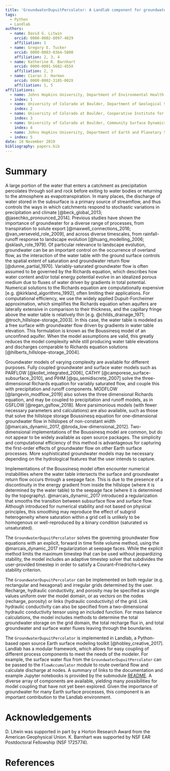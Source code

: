 ```yaml
---
title: 'GroundwaterDupuitPercolator: A Landlab component for groundwater flow'
tags:
  - Python
  - Landlab
authors:
  - name: David G. Litwin
    orcid: 0000-0002-8097-4029
    affiliation: 1
  - name: Gregory E. Tucker
    orcid: 0000-0003-0364-5800
    affiliation: 2, 3, 4
  - name: Katherine R. Barnhart
    orcid: 0000-0001-5682-455X
    affiliation: 2, 3
  - name: Ciaran J. Harman
    orcid: 0000-0002-3185-002X
    affiliation: 1, 5
affiliations:
  - name: Johns Hopkins University, Department of Environmental Health and Engineering
  - index: 1
  - name: University of Colorado at Boulder, Department of Geological Sciences
    index: 2
  - name: University of Colorado at Boulder, Cooperative Institute for Research in Environmental Sciences
    index: 3
  - name: University of Colorado at Boulder, Community Surface Dynamics Modeling System Integration Facility
    index: 4
  - name: Johns Hopkins University, Department of Earth and Planetary Science
  - index: 5
date: 18 November 2019
bibliography: papers.bib
---
```


# Summary
A large portion of the water that enters a catchment as precipitation percolates through soil and rock before exiting to water bodies or returning to the atmosphere as evapotranspiration. In many places, the discharge of water stored in the subsurface is a primary source of streamflow, and thus controls the ways in which catchments respond to stochastic variations in precipitation and climate [@beck_global_2013; @jasechko_pronounced_2014]. Previous studies have shown the importance of groundwater for a diverse range of processes, from transpiration to solute export [@maxwell_connections_2016; @van_verseveld_role_2009], and across diverse timescales, from rainfall-runoff response to landscape evolution [@huang_modelling_2006; @sklash_role_1979]. Of particular relevance to landscape evolution, groundwater can be an important control on the occurrence of overland flow, as the interaction of the water table with the ground surface controls the spatial extent of saturation and groundwater return flow [@dunne_partial_1970].
Variably-saturated groundwater flow is often assumed to be governed by the Richards equation, which describes how water content and/or total energy potential evolve in an idealized porous medium due to fluxes of water driven by gradients in total potential. Numerical solutions to the Richards equation are computationally expensive [e.g. @kirkland_algorithms_1992], often limiting their applications. For computational efficiency, we use the widely applied Dupuit-Forcheimer approximation, which simplifies the Richards equation when aquifers are laterally extensive in comparison to their thickness, and the capillary fringe above the water table is relatively thin [e.g. @childs_drainage_1971; @troch_hillslope-storage_2003]. In this case, the water table is modeled as a free surface with groundwater flow driven by gradients in water table elevation. This formulation is known as the Boussinesq model of an unconfined aquifer. When the model assumptions are valid, this greatly reduces the model complexity while still producing water table elevations and discharges comparable to Richards equation solutions [@hilberts_hillslope-storage_2004].

Groundwater models of varying complexity are available for different purposes. Fully coupled groundwater and surface water models such as PARFLOW [@kollet_integrated_2006], CATHY [@camporese_surface-subsurface_2010], and PIHM [@qu_semidiscrete_2007] solve the three-dimensional Richards equation for variably saturated flow, and couple this with precipitation and runoff components. MODFLOW [@langevin_modflow_2019] also solves the three dimensional Richards equation, and may be coupled to precipitation and runoff models, as in GSFLOW [@regan_gsflow_2018]. More parsimonious models (with fewer necessary parameters and calculations) are also available, such as those that solve the hillslope storage Boussinesq equation for one-dimensional groundwater flow in hillslopes of non-constant width [@marcais_dynamic_2017, @broda_low-dimensional_2012]. Two-dimensional implementations of the Boussinesq model are common, but do not appear to be widely available as open source packages. The simplicity and computational efficiency of this method is advantageous for capturing the first-order effects of groundwater flow on other Earth surface processes. More sophisticated groundwater models may be necessary depending on the hydrological features that the user intends to capture.

Implementations of the Boussinesq model often encounter numerical instabilities where the water table intersects the surface and groundwater return flow occurs through a seepage face. This is due to the presence of a discontinuity in the energy gradient from inside the hillslope (where it is determined by the water table) to the seepage face (where it is determined by the topography). @marcais_dynamic_2017 introduced a regularization that smooths the transition between subsurface flow and surface flow. Although introduced for numerical stability and not based on physical principles, this smoothing may reproduce the effect of subgrid heterogeneity where saturation within a grid cell is unlikely to be homogenous or well-reproduced by a binary condition (saturated vs unsaturated).

The ``GroundwaterDupuitPercolator`` solves the governing groundwater flow equations with an explicit, forward in time finite volume method, using the @marcais_dynamic_2017 regularization at seepage faces. While the explicit method limits the maximum timestep that can be used without jeopardizing stability, the model includes an adaptive timestep solver that subdivides the user-provided timestep in order to satisfy a Courant–Friedrichs–Lewy stability criterion.

The ``GroundwaterDupuitPercolator`` can be implemented on both regular (e.g. rectangular and hexagonal) and irregular grids determined by the user. Recharge, hydraulic conductivity, and porosity may be specified as single values uniform over the model domain, or as vectors on the nodes (recharge, porosity) or links (hydraulic conductivity) of the grid. Link hydraulic conductivity can also be specified from a two-dimensional hydraulic conductivity tensor using an included function. For mass balance calculations, the model includes methods to determine the total groundwater storage on the grid domain, the total recharge flux in, and total groundwater and surface water fluxes leaving through the boundaries.

The ``GroundwaterDupuitPercolator`` is implemented in Landlab, a Python-based open source Earth surface modeling toolkit [@hobley_creative_2017]. Landlab has a modular framework, which allows for easy coupling of different process components to meet the needs of the modeler. For example, the surface water flux from the ``GroundwaterDupuitPercolator`` can be passed to the ``FlowAccumulator`` module to route overland flow and calculate discharge at nodes. A summary of links to the documentation and example Jupyter notebooks is provided by the submodule [README](https://github.com/landlab/landlab/tree/master/landlab/components/groundwater). A diverse array of components are available, yielding many possibilities for model coupling that have not yet been explored. Given the importance of groundwater for many Earth surface processes, this component is an important contribution to the Landlab environment.


# Acknowledgements

D. Litwin was supported in part by a Horton Research Award from the American Geophysical Union. K. Barnhart was supported by NSF EAR Postdoctoral Fellowship (NSF 1725774).

# References
